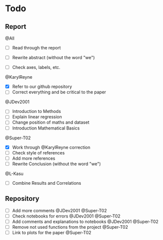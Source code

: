 # Todo

## Report

@All

- [ ] Read through the report
- [ ] Rewrite abstract (without the word "we")
- [ ] Check axes, labels, etc.


@KarylReyne

- [x] Refer to our github repository
- [ ] Correct everything and be critical to the paper

@JDev2001

- [ ] Introduction to Methods
- [ ] Explain linear regression
- [ ] Change position of maths and dataset
- [ ] Introduction Mathematical Basics

@Super-T02

- [X] Work through @KarylReyne correction
- [ ] Check style of references
- [ ] Add more references
- [ ] Rewrite Conclusion (without the word "we")
  
@L-Kasu

- [ ] Combine Results and Correlations
  
## Repository

- [ ] Add more comments @JDev2001 @Super-T02
- [ ] Check notebooks for errors @JDev2001 @Super-T02
- [ ] Add comments and explanations to notebooks @JDev2001 @Super-T02
- [ ] Remove not used functions from the project @Super-T02
- [ ] Link to plots for the paper @Super-T02
